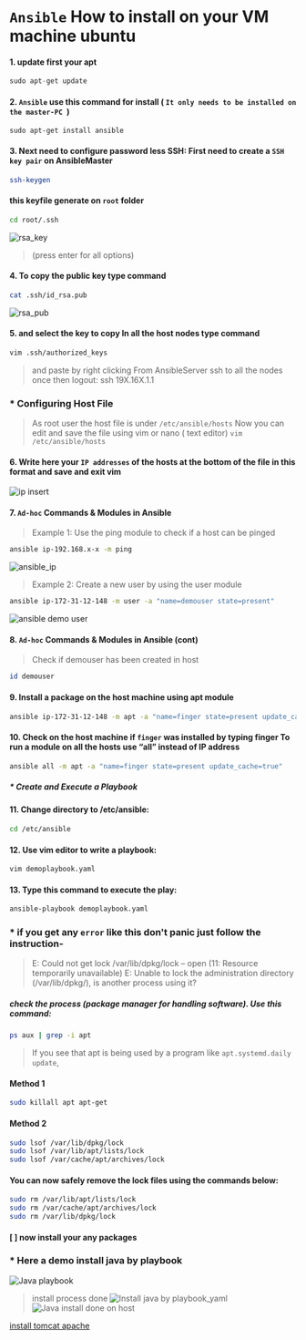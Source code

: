 # `Ansible` How to install on your VM machine ubuntu 

#### 1. update first your apt
```python
sudo apt-get update
```
#### 2. `Ansible` use this command for install ( `It only needs to be installed on the master-PC `)
``` phython
sudo apt-get install ansible
```
#### 3. Next need to configure password less SSH: First need to create a `SSH key pair` on AnsibleMaster
```bash
ssh-keygen
```
#### this keyfile generate on `root` folder 
```bash
cd root/.ssh
```
![rsa_key](https://user-images.githubusercontent.com/77927449/125205038-18961380-e2a2-11eb-8aef-57a7c89cef60.png)
> (press enter for all options)
#### 4. To copy the public key type command
```bash
cat .ssh/id_rsa.pub
```

![rsa_pub](https://user-images.githubusercontent.com/77927449/125205063-3794a580-e2a2-11eb-9c46-a2058bb5b088.png)


#### 5. and select the key to copy In all the host nodes type command
```bash
vim .ssh/authorized_keys
```
> and paste by right clicking From AnsibleServer ssh to all the nodes once then logout: ssh 19X.16X.1.1 

### * Configuring Host File
> As root user the host file is under `/etc/ansible/hosts`
> Now you can edit and save the file using vim or nano ( text editor)
`vim /etc/ansible/hosts`
#### 6. Write here your `IP addresses` of the hosts at the bottom of the file in this format and save and exit vim
![ip insert](https://user-images.githubusercontent.com/77927449/125205280-4760b980-e2a3-11eb-8a38-7fe8dd3ff3e6.png)

#### 7. `Ad-hoc` Commands & Modules in Ansible
> Example 1: Use the ping module to check if a host can be pinged
```bash
ansible ip-192.168.x-x -m ping
```
![ansible_ip](https://user-images.githubusercontent.com/77927449/125313677-49845000-e357-11eb-8729-0313d0c7c2bc.png)
> Example 2: Create a new user by using the user module
```bash
ansible ip-172-31-12-148 -m user -a "name=demouser state=present"
```
![ansible demo user](https://user-images.githubusercontent.com/77927449/125313717-56a13f00-e357-11eb-8c7e-2776c4de1196.png)

#### 8. `Ad-hoc` Commands & Modules in Ansible (cont)
> Check if demouser has been created in host
```bash
id demouser
```
#### 9. Install a package on the host machine using apt module
```bash 
ansible ip-172-31-12-148 -m apt -a "name=finger state=present update_cache=true"
```

#### 10. Check on the host machine if `finger` was installed by typing finger To run a module on all the hosts use “all” instead of IP address
```bash
ansible all -m apt -a "name=finger state=present update_cache=true"
```
##### * Create and Execute a Playbook

#### 11. Change directory to /etc/ansible: 
```bash
cd /etc/ansible
```
#### 12. Use vim editor to write a playbook: 
```bash
vim demoplaybook.yaml
```
#### 13. Type this command to execute the play: 
```bash
ansible-playbook demoplaybook.yaml
```
### * if you get any `error` like this don't panic just follow the instruction-
> E: Could not get lock /var/lib/dpkg/lock – open (11: Resource temporarily unavailable)
E: Unable to lock the administration directory (/var/lib/dpkg/), is another process using it?

##### check the process (package manager for handling software). Use this command:
```bash 
ps aux | grep -i apt
```
> If you see that apt is being used by a program like `apt.systemd.daily update`,
#### Method 1
```bash
sudo killall apt apt-get
```
#### Method 2 
```bash 
sudo lsof /var/lib/dpkg/lock
sudo lsof /var/lib/apt/lists/lock
sudo lsof /var/cache/apt/archives/lock
```
#### You can now safely remove the lock files using the commands below:
```bash
sudo rm /var/lib/apt/lists/lock
sudo rm /var/cache/apt/archives/lock
sudo rm /var/lib/dpkg/lock
```
#### [ ] now install your any packages 

### * Here a demo install java by playbook 
![Java playbook](https://user-images.githubusercontent.com/77927449/126518037-f4664e0a-0079-468d-bb33-2c9494a848ab.png)

> install process done
![Install java by playbook_yaml](https://user-images.githubusercontent.com/77927449/126518122-0f9ff347-be00-40f1-bb73-df161ecb7b73.png)
![Java install done on host](https://user-images.githubusercontent.com/77927449/126518439-3b8ff114-3554-40ce-b178-ab00b4b1f3fa.png)



[install tomcat apache](https://github.com/irezaul/Ansible/tree/main/Tomcat%20install%20task)
